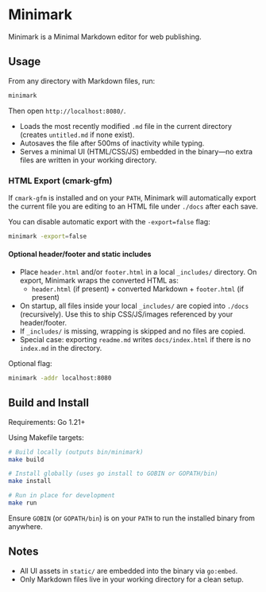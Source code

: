 # Minimark

Minimark is a Minimal Markdown editor for web publishing.


## Usage

From any directory with Markdown files, run:

```sh
minimark
```

Then open `http://localhost:8080/`.

- Loads the most recently modified `.md` file in the current directory (creates `untitled.md` if none exist).
- Autosaves the file after 500ms of inactivity while typing.
- Serves a minimal UI (HTML/CSS/JS) embedded in the binary—no extra files are written in your working directory.

### HTML Export (cmark-gfm)

If `cmark-gfm` is installed and on your `PATH`, Minimark will automatically export the current file you are editing to an HTML file under `./docs` after each save.

You can disable automatic export with the `-export=false` flag:

```sh
minimark -export=false
```

#### Optional header/footer and static includes

- Place `header.html` and/or `footer.html` in a local `_includes/` directory. On export, Minimark wraps the converted HTML as:
  - `header.html` (if present) + converted Markdown + `footer.html` (if present)
- On startup, all files inside your local `_includes/` are copied into `./docs` (recursively). Use this to ship CSS/JS/images referenced by your header/footer.
- If `_includes/` is missing, wrapping is skipped and no files are copied.
 - Special case: exporting `readme.md` writes `docs/index.html` if there is no `index.md` in the directory.

Optional flag:

```sh
minimark -addr localhost:8080
```


## Build and Install

Requirements: Go 1.21+

Using Makefile targets:

```sh
# Build locally (outputs bin/minimark)
make build

# Install globally (uses go install to GOBIN or GOPATH/bin)
make install

# Run in place for development
make run
```

Ensure `GOBIN` (or `GOPATH/bin`) is on your `PATH` to run the installed binary from anywhere.


## Notes

- All UI assets in `static/` are embedded into the binary via `go:embed`.
- Only Markdown files live in your working directory for a clean setup.
